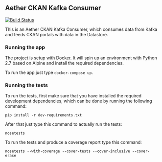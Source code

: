 ## Aether CKAN Kafka Consumer

[![Build Status](https://travis-ci.com/ViderumGlobal/aether-ckan-consumer.svg?token=fEtgVpYzTRuyVvasgs5K&branch=master)](https://travis-ci.com/ViderumGlobal/aether-ckan-consumer)

This is an Aether CKAN Kafka Consumer, which consumes datа from Kafka and feeds
CKAN portals with data in the Datastore.

### Running the app

The project is setup with Docker. It will spin up an environment with
Python 2.7 based on Alpine and install the required dependencies.

To run the app just type `docker-compose up`.

### Running the tests

To run the tests, first make sure that you have installed the required
development dependencies, which can be done by running the following command:

```
pip install -r dev-requirements.txt
```

After that just type this command to actually run the tests:

```
nosetests
```

To run the tests and produce a coverage report type this command:

```
nosetests --with-coverage --cover-tests --cover-inclusive --cover-erase
```
